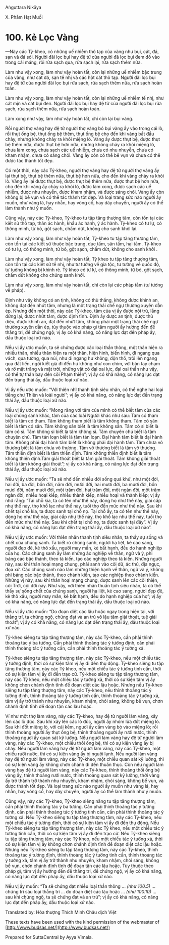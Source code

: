 Aṅguttara Nikāya

X. Phẩm Hạt Muối

# 100. Kẻ Lọc Vàng

—Này các Tỷ-kheo, có những uế nhiễm thô tạp của vàng như bụi, cát, đá, sạn và đá sỏi. Người đãi lọc bụi hay đệ tử của người đã lọc bụi đem đổ vào trong cái máng, rồi rửa sạch qua, rửa sạch lại, rửa sạch thêm nữa.

Làm như vậy xong, làm như vậy hoàn tất, còn lại những uế nhiễm bậc trung của vàng, như cát đá, sạn tế nhị và các hột cát thô tạp. Người đãi lọc bụi hay đệ tử của người đãi lọc bụi rửa sạch, rửa sạch thêm nữa, rửa sạch hoàn toàn.

Làm như vậy xong, làm như vậy hoàn tất, còn lại những uế nhiễm tế nhị, như cát mịn và cát bụi đen. Người đãi lọc bụi hay đệ tử của người đãi lọc bụi rửa sạch, rửa sạch thêm nữa, rửa sạch hoàn toàn.

Làm xong như vậy, làm như vậy hoàn tất, chỉ còn lại bụi vàng.

Rồi người thợ vàng hay đệ tử người thợ vàng bỏ bụi vàng ấy vào trong cái lò, rồi thụt ống bệ, thụt ống bệ thêm, thụt ống bệ cho đến khi vàng bắt đầu chảy, nhưng không chảy ra khỏi miệng lò. Vàng ấy được thụt bệ, được thụt bệ thêm nữa, được thụt bệ hơn nữa, nhưng không chảy ra khỏi miệng lò, chưa làm xong, chưa sạch các uế nhiễm, chưa có nhu nhuyễn, chưa có kham nhậm, chưa có sáng chói. Vàng ấy còn có thể bể vụn và chưa có thể được tác thành tốt đẹp.

Có một thời, này các Tỷ-kheo, người thợ vàng hay đệ tử người thợ vàng ấy lại thụt bệ, thụt bệ thêm nữa, thụt bệ hơn nữa, cho đến khi vàng chảy ra khỏi lò. Vàng ấy lại được thụt bệ, được thụt bệ thêm nữa, được thụt bệ hơn nữa, cho đến khi vàng ấy chảy ra khỏi lò, được làm xong, được sạch các uế nhiễm, được nhu nhuyễn, được kham nhậm, và được sáng chói. Vàng ấy còn không bị bể vụn và có thể tác thành tốt đẹp. Và loại trang sức nào người ấy muốn, như vàng lá, hay nhẫn, hay vòng cổ, hay dây chuyền, người ấy có thể làm thành như ý muốn.

Cũng vậy, này các Tỷ-kheo, Tỷ-kheo tu tập tăng thượng tâm, còn tồn tại các kiết sử thô tạp, thân ác hành, khẩu ác hành, ý ác hành. Tỷ-kheo có tư lự, có thông minh, từ bỏ, gột sạch, chấm dứt, không cho sanh khởi lại.

Làm như vậy xong, làm như vậy hoàn tất, Tỷ-kheo tu tập tăng thượng tâm, còn tồn tại các kiết sử thuộc bậc trung, dục tầm, sân tầm, hại tầm. Tỷ-kheo có tư lự, có thông minh, từ bỏ, gột sạch, chấm dứt, không cho sanh khởi .

Làm như vậy xong, làm như vậy hoàn tất, Tỳ kheo tu tập tăng thượng tâm, còn tồn tại các kiết sử tế nhị, như tư tưởng về gia tộc, tư tưởng về quốc độ, tư tuởng không bị khinh rẻ. Tỳ kheo có tư lự, có thông minh, từ bỏ, gột sạch, chấm dứt không cho chúng sanh khởi.

Làm như vậy xong, làm như vậy hoàn tất, chỉ còn lại các pháp tầm (tư tưởng về pháp).

Ðịnh như vậy không có an tịnh, không có thù thắng, không được khinh an, không đạt đến nhứt tâm, nhưng là một trạng thái chế ngự thường xuyên dằn ép. Nhưng đến một thời, này các Tỷ-kheo, tâm của vị ấy được nội trú, lắng đứng lại, được nhứt tâm, được định tĩnh. Ðịnh ấy được an tịnh, được thù diệu, được khinh an, đạt đến nhứt tâm, không phải một trạng thái chế ngự thường xuyên dằn ép, tùy thuộc vào pháp gì tâm người ấy hướng đến để thắng tri, để chứng ngộ; vị ấy có khả năng, có năng lực đạt đến pháp ấy, dầu thuộc loại xứ nào.

Nếu vị ấy ước muốn, ta sẽ chứng được các loại thần thông, một thân hiện ra nhiều thân, nhiều thân hiện ra một thân, hiện hình, biến hình, đi ngang qua vách, qua tường, qua núi, như đi ngang hư không, độn thổ, trồi lên ngang qua đất liền, ngồi kiết già đi đến hư không như con chim, với bàn tay chạm và rờ mặt trăng và mặt trời, những vật có đại oai lực, đại oai thần như vậy, có thể tự thân bay đến cõi Phạm thiên”; vị ấy có khả năng, có năng lực đạt đến trạng thái ấy, dầu thuộc loại xứ nào.

Vị ấy nếu ước muốn: “Với thiên nhĩ thanh tịnh siêu nhân, có thể nghe hai loại tiếng chư Thiên và loài người”; vị ấy có khả năng, có năng lực đạt đến trạng thái ấy, dầu thuộc loại xứ nào.

Nếu vị ấy ước muốn: “Mong rằng với tâm của mình có thể biết tâm của các loại chúng sanh khác, tâm của các loài Người khác như sau: Tâm có tham biết là tâm có tham. Tâm không tham biết là tâm không tham. Tâm có sân biết là tâm có sân. Tâm không sân biết là tâm không sân. Tâm có si biết là tâm có si. Tâm không si biết là tâm không si. Tâm chuyên chú biết là tâm chuyên chú. Tâm tán loạn biết là tâm tán loạn. Ðại hành tâm biết là đại hành tâm. Không phải đại hành tâm biết là không phải đại hành tâm. Tâm chưa vô thượng biết là tâm chưa vô thượng. Tâm vô thượng biết là tâm vô thượng. Tâm thiền định biết là tâm thiền định. Tâm không thiền định biết là tâm không thiền định.Tâm giải thoát biết là tâm giải thoát. Tâm không giải thoát biết là tâm không giải thoát”; vị ấy có khả năng, có năng lực đạt đến trạng thái ấy, dầu thuộc loại xứ nào.

Nếu vị ấy ước muốn: “Ta sẽ nhớ đến nhiều đời sống quá khứ, như một đời, hai đời, ba đời, bốn đời, năm đời, mười đời, hai mươi đời, ba mươi đời, bốn mươi đời, năm mươi đời, một trăm đời, hai trăm đời, một ngàn đời, một trăm ngàn đời, nhiều hoại kiếp, nhiều thành kiếp, nhiều hoại và thành kiếp; vị ấy nhớ rằng: “Tại chỗ kia, ta có tên như thế này, dòng họ như thế này, giai cấp như thế này, thọ khổ lạc như thế này, tuổi thọ đến mức như thế này. Sau khi chết tại chỗ kia, ta được sanh tại chỗ nọ. Tại chỗ ấy, ta có tên như thế này, dòng họ như thế này, giai cấp như thế này, thọ khổ lạc như thế này, tuổi thọ đến mức như thế này. Sau khi chết tại chỗ nọ, ta được sanh tại đây”. Vị ấy có khả năng, có năng lực đạt đến trạng thái ấy, dầu thuộc loại xứ nào”.

Nếu vị ấy ước muốn: Với thiên nhãn thanh tịnh siêu nhân, ta thấy sự sống và chết của chúng sanh. Ta biết rõ chúng sanh, người hạ liệt, kẻ cao sang, người đẹp đẽ, kẻ thô xấu, người may mắn, kẻ bất hạnh, đều do hạnh nghiệp của họ. Các chúng sanh ấy làm những ác nghiệp về thân, ngữ và ý, phỉ báng các bậc thánh, theo tà kiến, tạo các nghiệp theo tà kiến. Những người này, sau khi thân hoại mạng chung, phải sanh vào cõi dữ, ác thú, địa ngục, đọa xứ. Các chúng sanh nào làm những thiện hạnh về thân, ngữ và ý, không phỉ báng các bậc thánh, theo chánh kiến, tạo các nghiệp theo chánh kiến. Những vị này, sau khi thân hoại mạng chung, được sanh lên các cõi thiện, cõi Trời, cõi đời này. Như vậy, với thiên nhãn thuần tịnh siêu nhân, ta có thể thấy sự sống chết của chúng sanh, người hạ liệt, kẻ cao sang, người đẹp đẽ, kẻ thô xấu, người may mắn, kẻ bất hạnh, đều do hạnh nghiệp của họ”; vị ấy có khả năng, có năng lực đạt đến trạng thái ấy, dầu thuộc loại xứ nào.

Nếu vị ấy ước muốn: “Do đoạn diệt các lậu hoặc ngay trong hiện tại, với thắng trí, ta chứng ngộ, chứng đạt và an trú vô lậu tâm giải thoát, tuệ giải thoát”; vị ấy có khả năng, có năng lực đạt đến trạng thái ấy, dầu thuộc loại xứ nào.

Tỷ-kheo siêng tu tập tăng thượng tâm, này các Tỷ-kheo, cần phải thỉnh thoảng tác ý ba tướng. Cần phải thỉnh thoảng tác ý tướng định, cần phải thỉnh thoảng tác ý tướng cần, cần phải thỉnh thoảng tác ý tướng xả.

Tỷ-kheo siêng tu tập tăng thượng tâm, này các Tỷ-kheo, nếu một chiều tác ý tướng định, thời có sự kiện tâm vị ấy đi đến thụ động. Tỷ-kheo siêng tu tập tăng thượng tâm, này các Tỷ kheo, nếu một chiều tác ý tướng tinh cần, thời có sự kiện tâm vị ấy đi đến trạo cử. Tỷ-kheo siêng tu tập tăng thượng tâm, này các Tỷ kheo, nếu một chiều tác ý tướng xả, thời có sự kiện tâm vị ấy không chơn chánh định tĩnh để đoạn diệt các lậu hoặc. Nhưng nếu Tỷ-kheo siêng tu tập tăng thượng tâm, này các Tỷ-kheo, nếu thỉnh thoảng tác ý tướng định, thỉnh thoảng tác ý tướng tinh cần, thỉnh thoảng tác ý tướng xả, tâm vị ấy trở thành nhu nhuyến, kham nhậm, chói sáng, không bể vụn, chơn chánh định tĩnh để đoạn tận các lậu hoặc.

Ví như một thợ làm vàng, này các Tỷ-kheo, hay đệ tử người làm vàng, xây lên các lò đúc. Sau khi xây lên các lò đúc, người ấy nhóm lửa đốt miệng lò. Sau khi đốt miệng lò, với cái kềm, người ấy cầm vàng bỏ vào miệng lò; rồi thỉnh thoảng người ấy thụt ống bệ, thỉnh thoảng người ấy rưới nước, thỉnh thoảng người ấy quan sát kỹ lưỡng. Nếu người làm vàng hay đệ tử người làm vàng, này các Tỷ-kheo, một chiều thổi ống bệ, thì có sự kiện vàng ấy bị cháy. Nếu người làm vàng hay đệ tử người làm vàng, này các Tỷ-kheo, một chiều rưới nước, thì có sự kiện vàng ấy bị nguội lạnh. Nếu người làm vàng hay đệ tử người làm vàng, này các Tỷ-kheo, một chiều quan sát kỹ lưỡng, thì có sự kiện vàng ấy không chơn chánh đi đến thuần thục. Còn nếu người làm vàng hay đệ tử người làm vàng, này các Tỷ-kheo, thỉnh thoảng thổi ống bệ vàng ấy, thỉnh thoảng rưới nước, thỉnh thoảng quan sát kỹ lưỡng, thời vàng ấy trở thành trở thành nhu nhuyến, kham nhậm, chói sáng, không bể vụn, và được thành tốt đẹp. Và loại trang sức nào người ấy muốn như vàng lá, hay nhẫn, hay vòng cổ, hay dây chuyền, người ấy có thể làm thành như ý muốn.

Cũng vậy, này các Tỷ-kheo, Tỷ-kheo siêng năng tu tập tăng thượng tâm, cần phải thỉnh thoảng tác ý ba tướng. Cần phải thỉnh thoảng tác ý tướng định, cần phải thỉnh thoảng tác ý tướng tinh cần, cần phải thỉnh thoảng tác ý tướng xả. Nếu Tỷ-kheo siêng tu tập tăng thượng tâm, này các Tỷ-kheo, nếu một chiều tác ý tướng định, thời có sự kiện tâm vị ấy đi đến thụ động. Nếu Tỷ-kheo siêng tu tập tăng thượng tâm, này các Tỷ kheo, nếu một chiều tác ý tướng tinh cần, thời có sự kiện tâm vị ấy đi đến trạo cử. Nếu Tỷ-kheo siêng tu tập tăng thượng tâm, này các Tỷ kheo, nếu một chiều tác ý tướng xả, thời có sự kiện tâm vị ấy không chơn chánh định tĩnh để đoạn diệt các lậu hoặc. Nhưng nếu Tỷ-kheo siêng tu tập tăng thượng tâm, này các Tỷ-kheo, thỉnh thoảng tác ý tướng định, thỉnh thoảng tác ý tướng tinh cần, thỉnh thoảng tác ý tướng xả, tâm vị ấy trở thành nhu nhuyến, kham nhậm, chói sáng, không bể vụn, chơn chánh định tĩnh để đoạn tận các lậu hoặc. Tùy thuộc theo pháp gì, tâm vị ấy hướng đến để thắng tri, để chứng ngộ, vị ấy có khả năng, có năng lực đạt đến pháp ấy, dầu thuộc loại xứ nào.

Nếu vị ấy muốn: “Ta sẽ chứng đạt nhiều loại thần thông ... _(như 100.5)_ ... chứng tri sáu loại thắng trí ... do đoạn diệt các lậu hoặc ... _(như 100.10)_ ... sau khi chứng ngộ, ta sẽ chứng đạt và an trú”; vị ấy có khả năng, có năng lực đạt đến pháp ấy, dầu thuộc loại xứ nào.

Translated by: Hòa thượng Thích Minh Châu dịch Việt

These texts have been used with the kind permission of the webmaster of [http://www.budsas.net/](http://www.budsas.net/)

Prepared for SuttaCentral by Ayya Vimala.